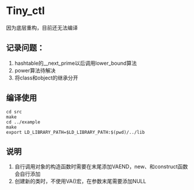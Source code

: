 ﻿# Tiny_ctl
因为底层重构，目前还无法编译
## 记录问题：
1. hashtable的__next_prime以后调用lower_bound算法
2. power算法待解决
3. 将class和object的继承分开
## 编译使用
```shell
cd src
make
cd ../example
make
export LD_LIBRARY_PATH=$LD_LIBRARY_PATH:$(pwd)/../lib
```
## 说明
1. 自行调用对象的构造函数时需要在末尾添加VAEND，new、和construct函数会自行添加
2. 创建新的类时，不使用VA()宏，在参数末尾需要添加NULL
